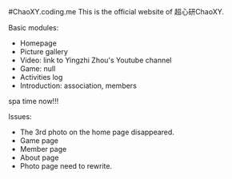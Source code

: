 #ChaoXY.coding.me
This is the official website of 超心研ChaoXY.

Basic modules:
- Homepage
- Picture gallery
- Video: link to Yingzhi Zhou's Youtube channel
- Game: null
- Activities log
- Introduction: association, members

spa time now!!!

Issues:
- The 3rd photo on the home page disappeared.
- Game page
- Member page
- About page
- Photo page need to rewrite.

